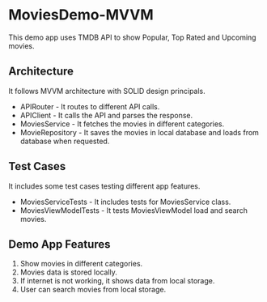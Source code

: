 # MoviesDemo-MVVM
This demo app uses TMDB API to show Popular, Top Rated and Upcoming movies.

## Architecture
It follows MVVM architecture with SOLID design principals.

* APIRouter - It routes to different API calls.
* APIClient - It calls the API and parses the response.
* MoviesService - It fetches the movies in different categories.
* MovieRepository - It saves the movies in local database and loads from database when requested.

## Test Cases
It includes some test cases testing different app features.

* MoviesServiceTests - It includes tests for MoviesService class.
* MoviesViewModelTests - It tests MoviesViewModel load and search movies.

## Demo App Features 

1. Show movies in different categories.
2. Movies data is stored locally.
3. If internet is not working, it shows data from local storage.
4. User can search movies from local storage.


